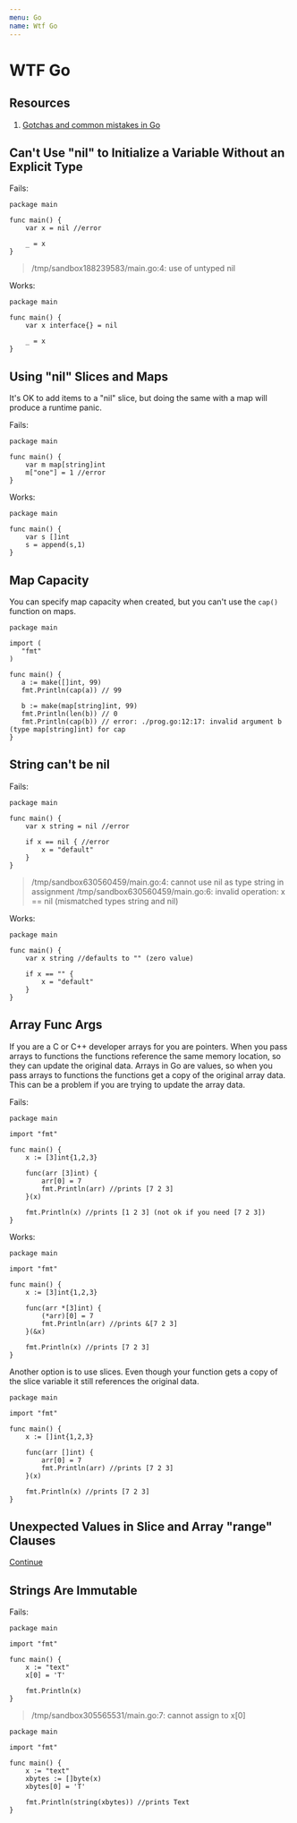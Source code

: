 ```yaml
---
menu: Go
name: Wtf Go
---
```


# WTF Go

## Resources

1. [Gotchas and common mistakes in Go](http://devs.cloudimmunity.com/gotchas-and-common-mistakes-in-go-golang/)

## Can't Use "nil" to Initialize a Variable Without an Explicit Type

Fails:

```golang
package main

func main() {
    var x = nil //error

    _ = x
}
```

> /tmp/sandbox188239583/main.go:4: use of untyped nil

Works:

```golang
package main

func main() {
    var x interface{} = nil

    _ = x
}
```

## Using "nil" Slices and Maps

It's OK to add items to a "nil" slice, but doing the same with a map will produce a runtime panic.

Fails:

```golang
package main

func main() {
    var m map[string]int
    m["one"] = 1 //error
}
```

Works:

```golang
package main

func main() {
    var s []int
    s = append(s,1)
}
```

## Map Capacity

You can specify map capacity when created, but you can't use the `cap()` function on maps.

```golang
package main

import (
   "fmt"
)

func main() {
   a := make([]int, 99)
   fmt.Println(cap(a)) // 99

   b := make(map[string]int, 99)
   fmt.Println(len(b)) // 0
   fmt.Println(cap(b)) // error: ./prog.go:12:17: invalid argument b (type map[string]int) for cap
}
```

## String can't be nil

Fails:

```golang
package main

func main() {
    var x string = nil //error

    if x == nil { //error
        x = "default"
    }
}
```

> /tmp/sandbox630560459/main.go:4: cannot use nil as type string in assignment
> /tmp/sandbox630560459/main.go:6: invalid operation: x == nil (mismatched types string and nil)

Works:

```golang
package main

func main() {
    var x string //defaults to "" (zero value)

    if x == "" {
        x = "default"
    }
}
```

## Array Func Args

If you are a C or C++ developer arrays for you are pointers. When you pass arrays to functions the functions reference the same memory location, so they can update the original data. Arrays in Go are values, so when you pass arrays to functions the functions get a copy of the original array data. This can be a problem if you are trying to update the array data.

Fails:

```golang
package main

import "fmt"

func main() {
    x := [3]int{1,2,3}

    func(arr [3]int) {
        arr[0] = 7
        fmt.Println(arr) //prints [7 2 3]
    }(x)

    fmt.Println(x) //prints [1 2 3] (not ok if you need [7 2 3])
}
```

Works:

```golang
package main

import "fmt"

func main() {
    x := [3]int{1,2,3}

    func(arr *[3]int) {
        (*arr)[0] = 7
        fmt.Println(arr) //prints &[7 2 3]
    }(&x)

    fmt.Println(x) //prints [7 2 3]
}
```

Another option is to use slices. Even though your function gets a copy of the slice variable it still references the original data.

```golang
package main

import "fmt"

func main() {
    x := []int{1,2,3}

    func(arr []int) {
        arr[0] = 7
        fmt.Println(arr) //prints [7 2 3]
    }(x)

    fmt.Println(x) //prints [7 2 3]
}
```

## Unexpected Values in Slice and Array "range" Clauses

[Continue](http://devs.cloudimmunity.com/gotchas-and-common-mistakes-in-go-golang/)

## Strings Are Immutable

Fails:

```golang
package main

import "fmt"

func main() {
    x := "text"
    x[0] = 'T'

    fmt.Println(x)
}
```

> /tmp/sandbox305565531/main.go:7: cannot assign to x[0]

```golang
package main

import "fmt"

func main() {
    x := "text"
    xbytes := []byte(x)
    xbytes[0] = 'T'

    fmt.Println(string(xbytes)) //prints Text
}
```
